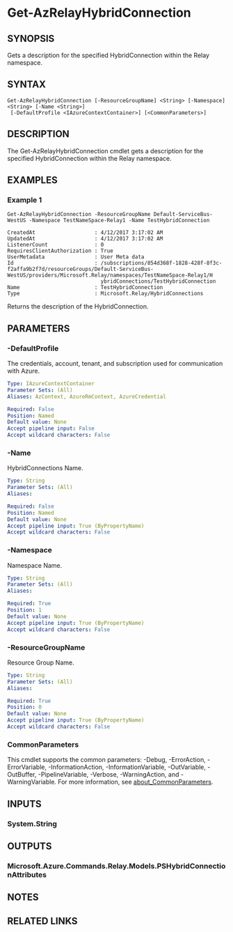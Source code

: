 ﻿---
external help file: Microsoft.Azure.PowerShell.Cmdlets.Relay.dll-Help.xml
Module Name: Az.Relay
online version: https://learn.microsoft.com/powershell/module/az.relay/get-azrelayhybridconnection
schema: 2.0.0
---

# Get-AzRelayHybridConnection

## SYNOPSIS
Gets a description for the specified HybridConnection within the Relay namespace.

## SYNTAX

```
Get-AzRelayHybridConnection [-ResourceGroupName] <String> [-Namespace] <String> [-Name <String>]
 [-DefaultProfile <IAzureContextContainer>] [<CommonParameters>]
```

## DESCRIPTION
The Get-AzRelayHybridConnection cmdlet gets a description for the specified HybridConnection within the Relay namespace.

## EXAMPLES

### Example 1
```
Get-AzRelayHybridConnection -ResourceGroupName Default-ServiceBus-WestUS -Namespace TestNameSpace-Relay1 -Name TestHybridConnection

CreatedAt                   : 4/12/2017 3:17:02 AM
UpdatedAt                   : 4/12/2017 3:17:02 AM
ListenerCount               : 0
RequiresClientAuthorization : True
UserMetadata                : User Meta data
Id                          : /subscriptions/854d368f-1828-428f-8f3c-f2affa9b2f7d/resourceGroups/Default-ServiceBus-WestUS/providers/Microsoft.Relay/namespaces/TestNameSpace-Relay1/H
                              ybridConnections/TestHybridConnection
Name                        : TestHybridConnection
Type                        : Microsoft.Relay/HybridConnections
```

Returns the description of the HybridConnection.

## PARAMETERS

### -DefaultProfile
The credentials, account, tenant, and subscription used for communication with Azure.

```yaml
Type: IAzureContextContainer
Parameter Sets: (All)
Aliases: AzContext, AzureRmContext, AzureCredential

Required: False
Position: Named
Default value: None
Accept pipeline input: False
Accept wildcard characters: False
```

### -Name
HybridConnections Name.

```yaml
Type: String
Parameter Sets: (All)
Aliases:

Required: False
Position: Named
Default value: None
Accept pipeline input: True (ByPropertyName)
Accept wildcard characters: False
```

### -Namespace
Namespace Name.

```yaml
Type: String
Parameter Sets: (All)
Aliases:

Required: True
Position: 1
Default value: None
Accept pipeline input: True (ByPropertyName)
Accept wildcard characters: False
```

### -ResourceGroupName
Resource Group Name.

```yaml
Type: String
Parameter Sets: (All)
Aliases:

Required: True
Position: 0
Default value: None
Accept pipeline input: True (ByPropertyName)
Accept wildcard characters: False
```

### CommonParameters
This cmdlet supports the common parameters: -Debug, -ErrorAction, -ErrorVariable, -InformationAction, -InformationVariable, -OutVariable, -OutBuffer, -PipelineVariable, -Verbose, -WarningAction, and -WarningVariable. For more information, see [about_CommonParameters](http://go.microsoft.com/fwlink/?LinkID=113216).

## INPUTS

### System.String
## OUTPUTS

### Microsoft.Azure.Commands.Relay.Models.PSHybridConnectionAttributes
## NOTES

## RELATED LINKS
